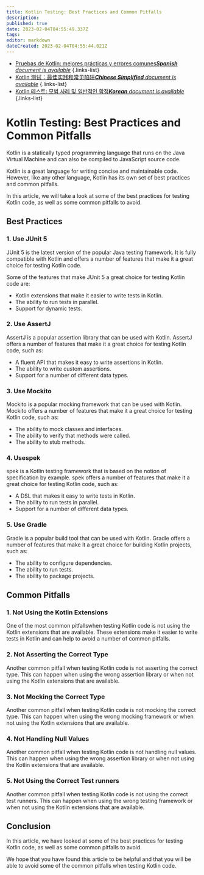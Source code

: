 ```yaml
---
title: Kotlin Testing: Best Practices and Common Pitfalls
description: 
published: true
date: 2023-02-04T04:55:49.337Z
tags: 
editor: markdown
dateCreated: 2023-02-04T04:55:44.021Z
---
```


- [Pruebas de Kotlin: mejores prácticas y errores comunes***Spanish** document is available*](/es/Knowledge-base/Kotlin/kotlin-testing-best-practices-and-common-pitfalls)
{.links-list}
- [Kotlin 测试：最佳实践和常见陷阱***Chinese Simplified** document is available*](/zh/Knowledge-base/Kotlin/kotlin-testing-best-practices-and-common-pitfalls)
{.links-list}
- [Kotlin 테스트: 모범 사례 및 일반적인 함정***Korean** document is available*](/ko/Knowledge-base/Kotlin/kotlin-testing-best-practices-and-common-pitfalls)
{.links-list}


# Kotlin Testing: Best Practices and Common Pitfalls

Kotlin is a statically typed programming language that runs on the Java Virtual Machine and can also be compiled to JavaScript source code.

Kotlin is a great language for writing concise and maintainable code. However, like any other language, Kotlin has its own set of best practices and common pitfalls.

In this article, we will take a look at some of the best practices for testing Kotlin code, as well as some common pitfalls to avoid.

## Best Practices

### 1. Use JUnit 5

JUnit 5 is the latest version of the popular Java testing framework. It is fully compatible with Kotlin and offers a number of features that make it a great choice for testing Kotlin code.

Some of the features that make JUnit 5 a great choice for testing Kotlin code are:

- Kotlin extensions that make it easier to write tests in Kotlin.
- The ability to run tests in parallel.
- Support for dynamic tests.

### 2. Use AssertJ

AssertJ is a popular assertion library that can be used with Kotlin. AssertJ offers a number of features that make it a great choice for testing Kotlin code, such as:

- A fluent API that makes it easy to write assertions in Kotlin.
- The ability to write custom assertions.
- Support for a number of different data types.

### 3. Use Mockito

Mockito is a popular mocking framework that can be used with Kotlin. Mockito offers a number of features that make it a great choice for testing Kotlin code, such as:

- The ability to mock classes and interfaces.
- The ability to verify that methods were called.
- The ability to stub methods.

### 4. Usespek

spek is a Kotlin testing framework that is based on the notion of specification by example. spek offers a number of features that make it a great choice for testing Kotlin code, such as:

- A DSL that makes it easy to write tests in Kotlin.
- The ability to run tests in parallel.
- Support for a number of different data types.

### 5. Use Gradle

Gradle is a popular build tool that can be used with Kotlin. Gradle offers a number of features that make it a great choice for building Kotlin projects, such as:

- The ability to configure dependencies.
- The ability to run tests.
- The ability to package projects.

## Common Pitfalls

### 1. Not Using the Kotlin Extensions

One of the most common pitfallswhen testing Kotlin code is not using the Kotlin extensions that are available. These extensions make it easier to write tests in Kotlin and can help to avoid a number of common pitfalls.

### 2. Not Asserting the Correct Type

Another common pitfall when testing Kotlin code is not asserting the correct type. This can happen when using the wrong assertion library or when not using the Kotlin extensions that are available.

### 3. Not Mocking the Correct Type

Another common pitfall when testing Kotlin code is not mocking the correct type. This can happen when using the wrong mocking framework or when not using the Kotlin extensions that are available.

### 4. Not Handling Null Values

Another common pitfall when testing Kotlin code is not handling null values. This can happen when using the wrong assertion library or when not using the Kotlin extensions that are available.

### 5. Not Using the Correct Test runners

Another common pitfall when testing Kotlin code is not using the correct test runners. This can happen when using the wrong testing framework or when not using the Kotlin extensions that are available.

## Conclusion

In this article, we have looked at some of the best practices for testing Kotlin code, as well as some common pitfalls to avoid.

We hope that you have found this article to be helpful and that you will be able to avoid some of the common pitfalls when testing Kotlin code.